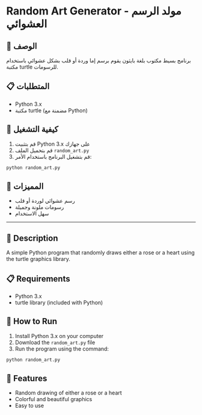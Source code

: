 # Random Art Generator - مولد الرسم العشوائي

## 🌹 الوصف
برنامج بسيط مكتوب بلغة بايثون يقوم برسم إما وردة أو قلب بشكل عشوائي باستخدام مكتبة turtle للرسومات.

## 📋 المتطلبات
- Python 3.x
- مكتبة turtle (مضمنة مع Python)

## 🚀 كيفية التشغيل
1. قم بتثبيت Python 3.x على جهازك
2. قم بتحميل الملف `random_art.py`
3. قم بتشغيل البرنامج باستخدام الأمر:
```bash
python random_art.py
```

## 🎨 المميزات
- رسم عشوائي لوردة أو قلب
- رسومات ملونة وجميلة
- سهل الاستخدام

---

## 🌹 Description
A simple Python program that randomly draws either a rose or a heart using the turtle graphics library.

## 📋 Requirements
- Python 3.x
- turtle library (included with Python)

## 🚀 How to Run
1. Install Python 3.x on your computer
2. Download the `random_art.py` file
3. Run the program using the command:
```bash
python random_art.py
```

## 🎨 Features
- Random drawing of either a rose or a heart
- Colorful and beautiful graphics
- Easy to use 